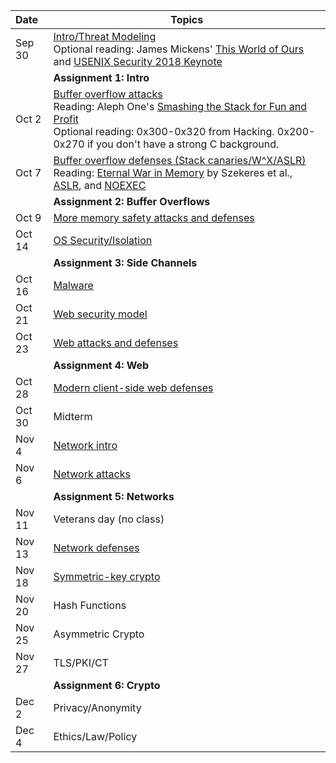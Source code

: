 **Date**    | <center>**Topics**</center>
:-----------|:--------------------------------
Sep 30      | [Intro/Threat Modeling](slides/1-introduction.pdf) <br/> Optional reading: James Mickens' [This World of Ours](https://www.usenix.org/system/files/1401_08-12_mickens.pdf) and [USENIX Security 2018 Keynote](https://www.usenix.org/conference/usenixsecurity18/presentation/mickens)
            | **Assignment 1: Intro**
Oct  2      | [Buffer overflow attacks](slides/2-bufferoverflows.pdf) <br/> Reading: Aleph One's [Smashing the Stack for Fun and Profit](http://phrack.org/issues/49/14.html#article) <br/> Optional reading: 0x300-0x320 from Hacking. 0x200-0x270 if you don't have a strong C background.
Oct  7      | [Buffer overflow defenses (Stack canaries/W^X/ASLR)](slides/3-lowlevelmitigations.pdf) <br/> Reading: [Eternal War in Memory](https://www.nebelwelt.net/publications/files/13Oakland.pdf) by Szekeres et al., [ASLR](https://pax.grsecurity.net/docs/aslr.txt), and [NOEXEC](https://pax.grsecurity.net/docs/noexec.txt)
            | **Assignment 2: Buffer Overflows**
Oct  9      | [More memory safety attacks and defenses](slides/4-ropcfimisc.pdf)
Oct 14      | [OS Security/Isolation](slides/5-isolation.pdf)
            | **Assignment 3: Side Channels**
Oct 16      | [Malware](slides/6-malware.pdf)
Oct 21      | [Web security model](slides/7-webmodel.pdf)
Oct 23      | [Web attacks and defenses](slides/8-webattacks.pdf)
            | **Assignment 4: Web**
Oct 28      | [Modern client-side web defenses](slides/9-webdefenses.pdf)
Oct 30      | Midterm
Nov  4      | [Network intro](slides/10-networkintro.pdf)
Nov  6      | [Network attacks](slides/11-networkattacks.pdf)
            | **Assignment 5: Networks**
Nov 11      | Veterans day (no class)
Nov 13      | [Network defenses](slides/12-networkdefenses.pdf)
Nov 18      | [Symmetric-key crypto](slides/13-symmetriccrypto.pdf)
Nov 20      | Hash Functions
Nov 25      | Asymmetric Crypto
Nov 27      | TLS/PKI/CT
            | **Assignment 6: Crypto**
Dec  2      | Privacy/Anonymity
Dec  4      | Ethics/Law/Policy
